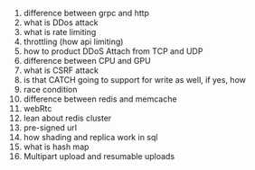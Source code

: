 1. difference between grpc and http
2. what is DDos attack
3. what is rate limiting
4. throttling (how api limiting)
5. how to product DDoS Attach from TCP and UDP
6. difference between CPU and GPU
7. what is CSRF attack
8. is that CATCH going to support for write as well, if yes, how 
9. race condition
10. difference between redis and memcache
11. webRtc
12. lean about redis cluster
13. pre-signed url
14. how shading and replica work in sql
15. what is hash map
16. Multipart upload and resumable uploads